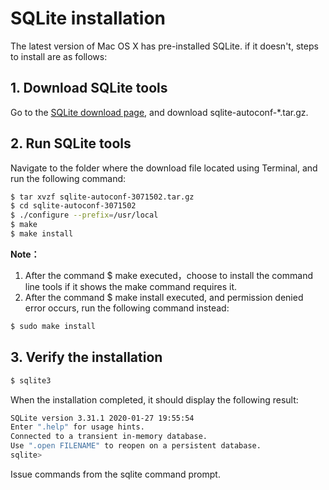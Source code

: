 # SQLite installation

The latest version of Mac OS X has pre-installed SQLite. if it doesn't, steps to install are as follows:

## 1. Download SQLite tools

Go to the [SQLite download page](https://sqlite.org/download.html), and download sqlite-autoconf-*.tar.gz.

## 2. Run SQLite tools

Navigate to the folder where the download file located using Terminal, and run the following command:

```bash
$ tar xvzf sqlite-autoconf-3071502.tar.gz
$ cd sqlite-autoconf-3071502
$ ./configure --prefix=/usr/local
$ make
$ make install
```

**Note：** 

1. After the command $ make executed，choose to install the command line tools if it shows the make command requires it.
2. After the command $ make install executed, and permission denied error occurs, run the following command instead:

```bash
$ sudo make install
```

## 3. Verify the installation

```bash
$ sqlite3
```

When the installation completed, it should display the following result:

```bash
SQLite version 3.31.1 2020-01-27 19:55:54
Enter ".help" for usage hints.
Connected to a transient in-memory database.
Use ".open FILENAME" to reopen on a persistent database.
sqlite> 
```

Issue commands from the sqlite command prompt.

